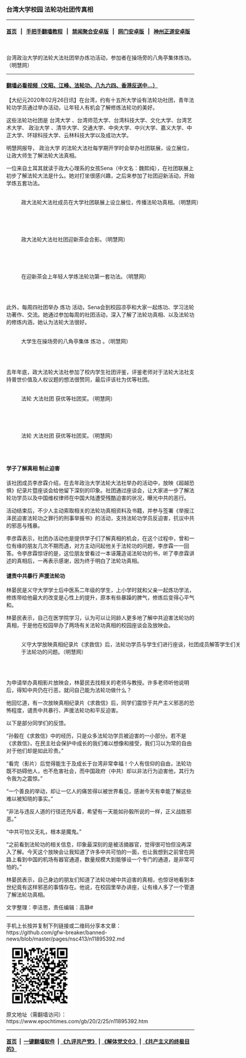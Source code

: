 ### 台湾大学校园 法轮功社团传真相
------------------------

#### [首页](https://github.com/gfw-breaker/banned-news/blob/master/README.md) &nbsp;&nbsp;|&nbsp;&nbsp; [手把手翻墙教程](https://github.com/gfw-breaker/guides/wiki) &nbsp;&nbsp;|&nbsp;&nbsp; [禁闻聚合安卓版](https://github.com/gfw-breaker/bn-android) &nbsp;&nbsp;|&nbsp;&nbsp; [网门安卓版](https://github.com/oGate2/oGate) &nbsp;&nbsp;|&nbsp;&nbsp; [神州正道安卓版](https://github.com/SzzdOgate/update) 



<div><img alt="" class="aligncenter wp-post-image" src="https://i.epochtimes.com/assets/uploads/2020/02/2020-2-24-taiwan-university_05-600x400.jpg"/>
<div class="red16 caption">
 <p>
  台湾政治大学的法轮大法社团举办炼功活动，参加者在操场旁的八角亭集体炼功。（明慧网）
 </p>
</div>
</div><hr/>

#### [翻墙必看视频（文昭、江峰、法轮功、八九六四、香港反送中...）](https://github.com/gfw-breaker/banned-news/blob/master/pages/link3.md)

<div><p>
 【大纪元2020年02月26日讯】在台湾，约有十五所大学设有法轮功社团，青年法轮功学员通过举办活动，让年轻人有机会了解修炼法轮功的美好。
</p>
<p>
 这些法轮功社团是
 <ok href="https://www.epochtimes.com/gb/tag/%E5%8F%B0%E6%B9%BE%E5%A4%A7%E5%AD%A6.html">
  台湾大学
 </ok>
 、台湾师范大学、台湾科技大学、文化大学、台湾艺术大学、
 <ok href="https://www.epochtimes.com/gb/tag/%E6%94%BF%E6%B2%BB%E5%A4%A7%E5%AD%A6.html">
  政治大学
 </ok>
 、清华大学、交通大学、中央大学、中兴大学、嘉义大学、中正大学、环球科技大学、云林科技大学以及成功大学。
</p>
<p>
 明慧网报导，
 <ok href="https://www.epochtimes.com/gb/tag/%E6%94%BF%E6%B2%BB%E5%A4%A7%E5%AD%A6.html">
  政治大学
 </ok>
 的法轮大法社每学期开学时会举办社团联展，设立展位，让政大师生了解法轮大法真相。
</p>
<p>
 一位来自土耳其就读于政大心理系的女孩Sena（中文名：魏熙纯），在社团联展上初步了解法轮大法是什么。她对打坐很感兴趣，之后来参加了社团迎新活动，开始学炼五套功法。
</p>
<figure class="wp-caption aligncenter" id="attachment_11895496" style="width: 600px">
 <ok href="http://i.epochtimes.com/assets/uploads/2020/02/2020-2-24-taiwan-university_01.png">
  <img alt="" class="size-large wp-image-11895496" src="http://i.epochtimes.com/assets/uploads/2020/02/2020-2-24-taiwan-university_01-600x460.png"/>
 </ok>
 <br/><figcaption class="wp-caption-text">
  政大法轮大法社成员在大学社团联展上设立展位，传播法轮功真相。（明慧网）
 </figcaption><br/>
</figure><br/>
<figure class="wp-caption aligncenter" id="attachment_11895497" style="width: 600px">
 <ok href="http://i.epochtimes.com/assets/uploads/2020/02/2020-2-24-taiwan-university_02.jpg">
  <img alt="" class="size-large wp-image-11895497" src="http://i.epochtimes.com/assets/uploads/2020/02/2020-2-24-taiwan-university_02-600x395.jpg"/>
 </ok>
 <br/><figcaption class="wp-caption-text">
  政大法轮大法社社团迎新茶会合影。（明慧网）
 </figcaption><br/>
</figure><br/>
<figure class="wp-caption aligncenter" id="attachment_11895500" style="width: 600px">
 <ok href="http://i.epochtimes.com/assets/uploads/2020/02/2020-2-24-taiwan-university_03.png">
  <img alt="" class="size-large wp-image-11895500" src="http://i.epochtimes.com/assets/uploads/2020/02/2020-2-24-taiwan-university_03-600x388.png"/>
 </ok>
 <br/><figcaption class="wp-caption-text">
  在迎新茶会上年轻人学炼法轮功第一套功法。（明慧网）
 </figcaption><br/>
</figure><br/>
<p>
 此外，每周四社团举办
 <ok href="https://www.epochtimes.com/gb/tag/%E7%82%BC%E5%8A%9F.html">
  炼功
 </ok>
 活动，Sena会到校园凉亭和大家一起炼功、学习法轮功著作、交流。她通过参加每周的社团活动，深入了解了法轮功真相、以及法轮功的修炼内涵，她认为法轮大法很好。
</p>
<figure class="wp-caption aligncenter" id="attachment_11895503" style="width: 600px">
 <ok href="http://i.epochtimes.com/assets/uploads/2020/02/2020-2-24-taiwan-university_04.jpg">
  <img alt="" class="wp-image-11895503 size-large" src="http://i.epochtimes.com/assets/uploads/2020/02/2020-2-24-taiwan-university_04-600x450.jpg"/>
 </ok>
 <br/><figcaption class="wp-caption-text">
  大学生在操场旁的八角亭集体
  <ok href="https://www.epochtimes.com/gb/tag/%E7%82%BC%E5%8A%9F.html">
   炼功
  </ok>
  。（明慧网）
 </figcaption><br/>
</figure><br/>
<p>
 去年年底，政大法轮大法社参加了校内学生社团评鉴，评鉴老师对于法轮大法社支持普世价值及人权议题的想法很赞同，最后评该社为优等社团。
</p>
<figure class="wp-caption aligncenter" style="width: 600px">
 <ok href="http://i.epochtimes.com/assets/uploads/2020/02/2020-2-24-taiwan-university_06.jpg">
  <img alt="" class="wp-image-11895508 size-large" src="http://i.epochtimes.com/assets/uploads/2020/02/2020-2-24-taiwan-university_06-600x359.jpg"/>
 </ok>
 <br/><figcaption class="wp-caption-text">
  法轮
  <ok href="https://www.epochtimes.com/gb/tag/%E5%A4%A7%E6%B3%95%E7%A4%BE%E5%9B%A2.html">
   大法社团
  </ok>
  获优等社团奖。（明慧网）
 </figcaption><br/>
</figure><br/>
<p>
</p>
<figure class="wp-caption aligncenter" id="attachment_11895511" style="width: 600px">
 <ok href="http://i.epochtimes.com/assets/uploads/2020/02/2020-2-24-taiwan-university_07.jpg">
  <img alt="" class="size-large wp-image-11895511" src="http://i.epochtimes.com/assets/uploads/2020/02/2020-2-24-taiwan-university_07-600x416.jpg"/>
 </ok>
 <br/><figcaption class="wp-caption-text">
  法轮
  <ok href="https://www.epochtimes.com/gb/tag/%E5%A4%A7%E6%B3%95%E7%A4%BE%E5%9B%A2.html">
   大法社团
  </ok>
  获优等社团奖。（明慧网）
 </figcaption><br/>
</figure><br/>
<h4>
 <b>
  学子了解真相 制止迫害
 </b>
</h4>
<p>
 该社团成员李彦霖介绍，在去年政治大学法轮大法社举办的活动中，放映《超越恐惧》纪录片暨座谈会给他留下深刻的印象。社团通过座谈会，让大家进一步了解法轮功学员以及中国维权律师在中国大陆遭受残酷迫害的状况，曝光中共的恶行。
</p>
<p>
 活动结束后，不少人主动索取相关的法轮功真相资料及书籍，并参与签署《举报江泽民迫害法轮功之罪行的刑事举报书》的活动，支持法轮功学员反迫害，抗议中共的邪恶与残暴。
</p>
<p>
 李彦霖表示，社团办活动也是提供学子们了解真相的机会，在这个过程中，曾和一位有缘的朋友几次不期而遇，对方主动问起他关于法轮功的问题，李彦霖一一回答。令李彦霖惊讶的是，这位朋友曾看过一本诬蔑造谣法轮功的书，听了李彦霖讲述的真相后，一再表示感谢，因为终于明白了法轮功真相。
</p>
<h4>
 <b>
  谴责中共暴行 声援法轮功
 </b>
</h4>
<p>
 林晏民是义守大学学士后中医系二年级的学生，上小学时就和父亲一起炼功学法，修炼带给他最大的改变是心性上的提升，原本有些暴躁的脾气，修炼后变得心平气和。
</p>
<p>
 林晏民表示，自己在医学院学习，认为可以让同龄人更多地了解中共迫害法轮功的真相，于是他在校园举办了两场有关法轮功真相的校园座谈会及放映会。
</p>
<figure class="wp-caption aligncenter" id="attachment_11895521" style="width: 600px">
 <ok href="http://i.epochtimes.com/assets/uploads/2020/02/2020-2-24-taiwan-university_08.jpg">
  <img alt="" class="wp-image-11895521 size-large" src="http://i.epochtimes.com/assets/uploads/2020/02/2020-2-24-taiwan-university_08-600x304.jpg"/>
 </ok>
 <br/><figcaption class="wp-caption-text">
  义守大学放映真相纪录片《求救信》后，法轮功学员与学生们进行座谈，社团成员解答学生们关于法轮功的问题。（明慧网）
 </figcaption><br/>
</figure><br/>
<p>
 为申请举办真相影片放映会，林晏民去找相关的老师与教授。许多老师听他说明后，得知中共仍在行恶，就问自己能为法轮功做什么？
</p>
<p>
 他回忆道，有一次放映真相纪录片《求救信》后，同学们震惊于共产主义邪恶的恐怖程度，谴责中共暴行、声援法轮功和平反迫害。
</p>
<p>
 以下是部分同学们的反馈。
</p>
<p>
 “孙毅在《求救信》中的经历，只是众多法轮功学员被迫害的一小部分。若不是《求救信》，在民主社会保护中成长的我们难以想像和接受，我们习以为常的自由对于他们却是如此珍贵。”
</p>
<p>
 “看完（影片）后觉得能生于及成长于台湾非常幸福！个人有信仰的自由，法轮功既不妨碍他人，也不危害社会，而中国政府（中共）却以非法行为迫害他，其行为令我为之震惊。”
</p>
<p>
 “一个善良的举动，却让一亿人的痛苦得以被世界看见，感谢今天有幸能了解这些难以被知晓的事实。”
</p>
<p>
 “非法与违反人道的行径还充斥着，希望有一天能如孙毅所说的一样，正义战胜邪恶。”
</p>
<p>
 “中共可怕又无礼，根本是魔鬼。”
</p>
<p>
 “之前看到法轮功的相关信息，印象最深刻的是被活摘器官，觉得很可怕但没再深入了解。今天这个放映会让我知道了许多中共可怕的一面，也让我想到之前曾在网路上看到中国的机场有器官通道，数量规模大到能够设一个专门的通道，是非常可怕的。”
</p>
<p>
 林晏民表示，自己身边的朋友们知道了法轮功被中共迫害的真相，也惊讶地看到本世纪竟有这样邪恶的事情存在。他说，在校园里举办讲座，让有缘人多了一个管道了解法轮功真相。
</p>
<p>
 文字整理：李洁思，责任编辑：高静#
</p>
</div>
<hr/>
手机上长按并复制下列链接或二维码分享本文章：<br/>
https://github.com/gfw-breaker/banned-news/blob/master/pages/nsc413/n11895392.md <br/>
<a href='https://github.com/gfw-breaker/banned-news/blob/master/pages/nsc413/n11895392.md'><img src='https://github.com/gfw-breaker/banned-news/blob/master/pages/nsc413/n11895392.md.png'/></a> <br/>
原文地址（需翻墙访问）：https://www.epochtimes.com/gb/20/2/25/n11895392.htm


------------------------
#### [首页](https://github.com/gfw-breaker/banned-news/blob/master/README.md) &nbsp;|&nbsp; [一键翻墙软件](https://github.com/gfw-breaker/nogfw/blob/master/README.md) &nbsp;| [《九评共产党》](https://github.com/gfw-breaker/9ping.md/blob/master/README.md#九评之一评共产党是什么) | [《解体党文化》](https://github.com/gfw-breaker/jtdwh.md/blob/master/README.md) | [《共产主义的终极目的》](https://github.com/gfw-breaker/gczydzjmd.md/blob/master/README.md)


<img src='http://gfw-breaker.win/banned-news/pages/nsc413/n11895392.md' width='0px' height='0px'/>